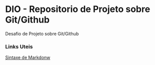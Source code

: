 # DIO - Repositorio de Projeto sobre Git/Github
 Desafio de Projeto sobre Git/Github


### Links Uteis
[Sintaxe de Markdonw](http://cursos.leg.ufpr.br/prr/capMarkdown.html)
